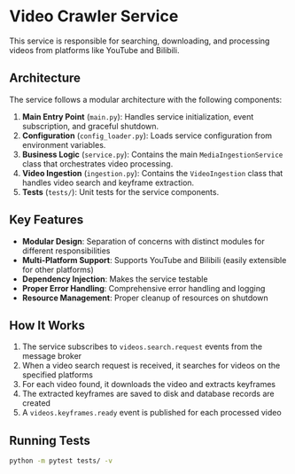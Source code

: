 # Video Crawler Service

This service is responsible for searching, downloading, and processing videos from platforms like YouTube and Bilibili.

## Architecture

The service follows a modular architecture with the following components:

1. **Main Entry Point** (`main.py`): Handles service initialization, event subscription, and graceful shutdown.
2. **Configuration** (`config_loader.py`): Loads service configuration from environment variables.
3. **Business Logic** (`service.py`): Contains the main `MediaIngestionService` class that orchestrates video processing.
4. **Video Ingestion** (`ingestion.py`): Contains the `VideoIngestion` class that handles video search and keyframe extraction.
5. **Tests** (`tests/`): Unit tests for the service components.

## Key Features

- **Modular Design**: Separation of concerns with distinct modules for different responsibilities
- **Multi-Platform Support**: Supports YouTube and Bilibili (easily extensible for other platforms)
- **Dependency Injection**: Makes the service testable
- **Proper Error Handling**: Comprehensive error handling and logging
- **Resource Management**: Proper cleanup of resources on shutdown

## How It Works

1. The service subscribes to `videos.search.request` events from the message broker
2. When a video search request is received, it searches for videos on the specified platforms
3. For each video found, it downloads the video and extracts keyframes
4. The extracted keyframes are saved to disk and database records are created
5. A `videos.keyframes.ready` event is published for each processed video

## Running Tests

```bash
python -m pytest tests/ -v
```